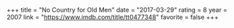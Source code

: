 +++
title = "No Country for Old Men"
date = "2017-03-29"
rating = 8
year = 2007
link = "https://www.imdb.com/title/tt0477348"
favorite = false
+++

